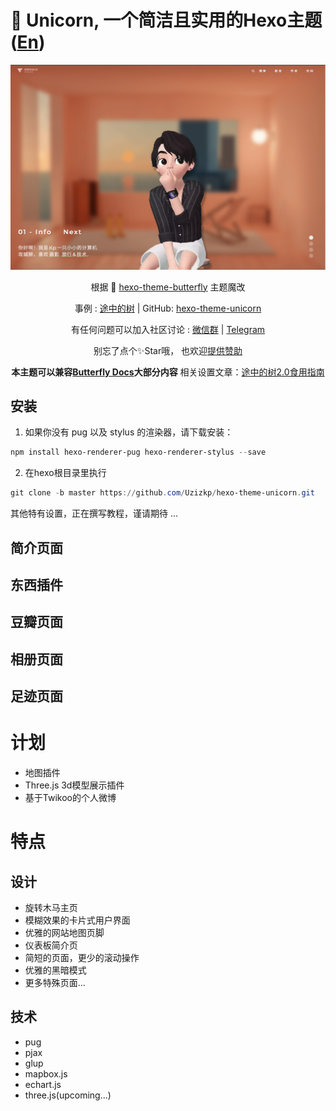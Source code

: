 # 🦄️ Unicorn, 一个简洁且实用的Hexo主题 ([En](README-EN.md))

<center>

![](/source/img/example.png)

根据 🦋 [hexo-theme-butterfly](https://github.com/jerryc127/hexo-theme-butterfly) 主题魔改

事例 : [途中的树](https://zkpeace.com/blog-cn/home) | GitHub: [hexo-theme-unicorn](https://github.com/Uzizkp/hexo-theme-unicorn)

有任何问题可以加入社区讨论 : [微信群](https://img-1253324855.cos.ap-chengdu.myqcloud.com/Myweb_COS_2.0/img/wechatcode.jpg) | [Telegram](https://t.me/kpzhang) 

别忘了点个✨Star哦，  也欢迎[提供赞助](https://zkpeace.com/blog-cn/Sponsorship/)

**本主题可以兼容[Butterfly Docs](https://butterfly.js.org/posts/21cfbf15/)大部分内容** 
相关设置文章：[途中的树2.0食用指南](http://localhost:4000/blog-cn/posts/16907/)

</center>

## 安装

1. 如果你没有 pug 以及 stylus 的渲染器，请下载安装：

```powershell
npm install hexo-renderer-pug hexo-renderer-stylus --save
```

2. 在hexo根目录里执行

```powershell
git clone -b master https://github.com/Uzizkp/hexo-theme-unicorn.git
```
其他特有设置，正在撰写教程，谨请期待 ...

## 简介页面

## 东西插件

## 豆瓣页面

## 相册页面

## 足迹页面
# 计划

- 地图插件
- Three.js 3d模型展示插件
- 基于Twikoo的个人微博

# 特点

## 设计

- 旋转木马主页
- 模糊效果的卡片式用户界面
- 优雅的网站地图页脚
- 仪表板简介页
- 简短的页面，更少的滚动操作
- 优雅的黑暗模式
- 更多特殊页面...

## 技术

- pug
- pjax
- glup
- mapbox.js
- echart.js
- three.js(upcoming...)






